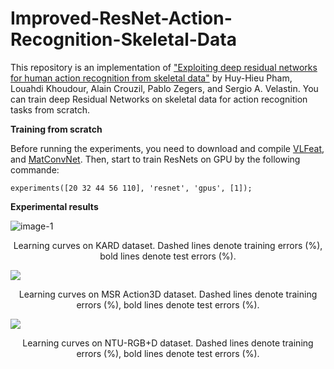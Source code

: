 # Improved-ResNet-Action-Recognition-Skeletal-Data
This repository is an implementation of ["Exploiting deep residual networks for human action recognition from skeletal data"](https://arxiv.org/abs/1803.07781) by Huy-Hieu Pham, Louahdi  Khoudour, Alain Crouzil, Pablo Zegers, and Sergio A. Velastin. You can train deep Residual Networks on skeletal data for action recognition tasks from scratch.

**Training from scratch**


Before running the experiments, you need to download and compile [VLFeat](http://www.vlfeat.org/), and [MatConvNet](http://www.vlfeat.org/matconvnet/). Then, start to train ResNets on GPU by the following commande:


 ```experiments([20 32 44 56 110], 'resnet', 'gpus', [1]);```


**Experimental results**


![image-1](https://github.com/huyhieupham/Improved-ResNet-Action-Recognition-Skeletal-Data/blob/master/figure/KARD.png)

<p align="center">
Learning curves on KARD dataset. Dashed lines
denote training errors (%), bold lines denote test errors (%). 
</p>



![](https://github.com/huyhieupham/Improved-ResNet-Action-Recognition-Skeletal-Data/blob/master/figure/MSR-Action3D.png)
                                          
<p align="center">
 Learning curves on MSR Action3D dataset. Dashed lines
denote training errors (%), bold lines denote test errors (%). 
</p>


![](https://github.com/huyhieupham/Improved-ResNet-Action-Recognition-Skeletal-Data/blob/master/figure/NTU.png) 

<p align="center">
Learning curves on NTU-RGB+D dataset. Dashed lines
denote training errors (%), bold lines denote test errors (%). 
</p>
